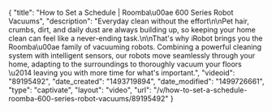 {
    "title": "How to Set a Schedule | Roomba\u00ae 600 Series Robot Vacuums",
    "description": "Everyday clean without the effort\n\nPet hair, crumbs, dirt, and daily dust are always building up, so keeping your home clean can feel like a never-ending task.\n\nThat's why iRobot brings you the Roomba\u00ae family of vacuuming robots. Combining a powerful cleaning system with intelligent sensors, our robots move seamlessly through your home, adapting to the surroundings to thoroughly vacuum your floors \u2014 leaving you with more time for what's important.",
    "videoid": "89195492",
    "date_created": "1493719894",
    "date_modified": "1499726661",
    "type": "captivate",
    "layout": "video",
    "url": "\/v\/how-to-set-a-schedule-roomba-600-series-robot-vacuums\/89195492"
}